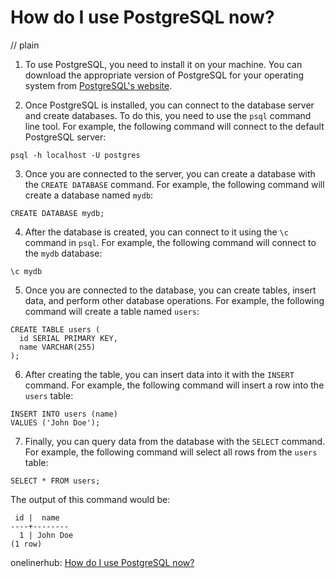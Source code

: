 # How do I use PostgreSQL now?
// plain

1. To use PostgreSQL, you need to install it on your machine. You can download the appropriate version of PostgreSQL for your operating system from [PostgreSQL's website](https://www.postgresql.org/download/).

2. Once PostgreSQL is installed, you can connect to the database server and create databases. To do this, you need to use the `psql` command line tool. For example, the following command will connect to the default PostgreSQL server:

```
psql -h localhost -U postgres
```

3. Once you are connected to the server, you can create a database with the `CREATE DATABASE` command. For example, the following command will create a database named `mydb`:

```
CREATE DATABASE mydb;
```

4. After the database is created, you can connect to it using the `\c` command in `psql`. For example, the following command will connect to the `mydb` database:

```
\c mydb
```

5. Once you are connected to the database, you can create tables, insert data, and perform other database operations. For example, the following command will create a table named `users`:

```
CREATE TABLE users (
  id SERIAL PRIMARY KEY,
  name VARCHAR(255)
);
```

6. After creating the table, you can insert data into it with the `INSERT` command. For example, the following command will insert a row into the `users` table:

```
INSERT INTO users (name)
VALUES ('John Doe');
```

7. Finally, you can query data from the database with the `SELECT` command. For example, the following command will select all rows from the `users` table:

```
SELECT * FROM users;
```

The output of this command would be:

```
 id |  name
----+--------
  1 | John Doe
(1 row)
```

onelinerhub: [How do I use PostgreSQL now?](https://onelinerhub.com/postgresql/how-do-i-use-postgresql-now)